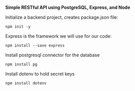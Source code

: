 **Simple RESTful API using PostgreSQL, Express, and Node**


Initialize a backend project, creates package.json file:

```
npm init -y
```

Express is the framework we will use for our code: 

```
npm install --save express
```

Install postgresql connector for the database

```
npm install pg
```

Install dotenv to hold secret keys

```
npm install dotenv
```
